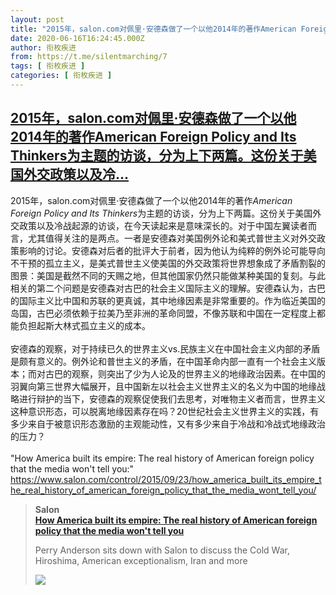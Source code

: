```yaml
---
layout: post
title: "2015年，salon.com对佩里·安德森做了一个以他2014年的著作American Foreign Policy and Its Thinkers为主题的访谈，分为上下两篇。这份关于美国外交政策以及冷..."
date: 2020-06-16T16:24:45.000Z
author: 衔枚疾进
from: https://t.me/silentmarching/7
tags: [ 衔枚疾进 ]
categories: [ 衔枚疾进 ]
---
```

<!--1592324685000-->
[2015年，salon.com对佩里·安德森做了一个以他2014年的著作American Foreign Policy and Its Thinkers为主题的访谈，分为上下两篇。这份关于美国外交政策以及冷...](https://t.me/silentmarching/7)
------

<div>
<p>2015年，salon.com对佩里·安德森做了一个以他2014年的著作<i>American Foreign Policy and Its Thinkers</i>为主题的访谈，分为上下两篇。这份关于美国外交政策以及冷战起源的访谈，在今天读起来是意味深长的。对于中国左翼读者而言，尤其值得关注的是两点。一者是安德森对美国例外论和美式普世主义对外交政策影响的讨论。安德森对后者的批评大于前者，因为他认为纯粹的例外论可能导向不干预的孤立主义，是美式普世主义使美国的外交政策将世界想象成了矛盾割裂的图景：美国是截然不同的天赐之地，但其他国家仍然只能做某种美国的复刻。与此相关的第二个问题是安德森对古巴的社会主义国际主义的理解。安德森认为，古巴的国际主义比中国和苏联的更真诚，其中地缘因素是非常重要的。作为临近美国的岛国，古巴必须依赖于拉美乃至非洲的革命同盟，不像苏联和中国在一定程度上都能负担起斯大林式孤立主义的成本。<br><br>安德森的观察，对于持续已久的世界主义vs.民族主义在中国社会主义内部的矛盾是颇有意义的。例外论和普世主义的矛盾，在中国革命内部一直有一个社会主义版本；而对古巴的观察，则突出了少为人论及的世界主义的地缘政治因素。在中国的羽翼向第三世界大幅展开，且中国新左以社会主义世界主义的名义为中国的地缘战略进行辩护的当下，安德森的观察促使我们去思考，对唯物主义者而言，世界主义这种意识形态，可以脱离地缘因素存在吗？20世纪社会主义世界主义的实践，有多少来自于被意识形态激励的主观能动性，又有多少来自于冷战和冷战式地缘政治的压力？<br><br>"How America built its empire: The real history of American foreign policy that the media won't tell you:" <a href="https://www.salon.com/control/2015/09/23/how_america_built_its_empire_the_real_history_of_american_foreign_policy_that_the_media_wont_tell_you/" target="_blank" rel="noopener">https://www.salon.com/control/2015/09/23/how_america_built_its_empire_the_real_history_of_american_foreign_policy_that_the_media_wont_tell_you/</a></p><blockquote><b>Salon</b><br><b><a href="https://www.salon.com/control/2015/09/23/how_america_built_its_empire_the_real_history_of_american_foreign_policy_that_the_media_wont_tell_you/">How America built its empire: The real history of American foreign policy that the media won't tell you</a></b><br><p>Perry Anderson sits down with Salon to discuss the Cold War, Hiroshima, American exceptionalism, Iran and more</p><img src="https://cdn4.telesco.pe/file/rcprBjTLY_mpwdewvdYhXdZ_MdadB0K-TG729uBwl3XoEwitEIlGX-0ZQNrDBQrEr0AQ3yK2auaIQWCWZK5aQYJ6B_joIT4T3uVIDwjye12xRelF0mW0ZVtp3lSLRoFMazMbImFYDUbG2Qyo0PMB0uCn34pWbo4N0KIjffN5Ezedit0VaR150YUJFx1M6W8_qug6bVMqE_cSRu1D2pz2ZXJYeiZN7wO_hLMPSgOZkqM-Xk6ClfQZy5SD9llgQvObP2FhXIr-vy9DJnBq9JJgD4jstGgOroMqfWDSuiNnTOFE2BxqQ4WnhpkmkheexbFzhUknndf7f1-Dr-fM3UJXhQ.jpg" referrerpolicy="no-referrer"></blockquote>
</div>
